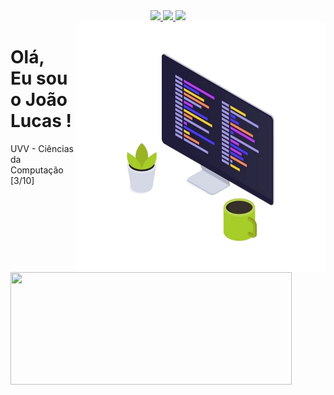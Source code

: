 <div align="center">
  <a href="#" alt="Gmail">
    <img src="https://img.shields.io/badge/-Gmail-FF0000?style=flat-square&labelColor=FF0000&logo=gmail&logoColor=white&link=mailto:joaolucasdeassis.o.com" />
  </a>
  <a href="#" alt="Linkedin">
    <img src="https://img.shields.io/badge/-Linkedin-0e76a8?style=flat-square&logo=Linkedin&logoColor=white&link=https://www.linkedin.com/in/jo%C3%A3o-lucas-de-oliveira-03abb5260/" />
  </a>
  <a href="#" alt="Instagram">
    <img src="https://img.shields.io/badge/-Instagram-DF0174?style=flat-square&labelColor=DF0174&logo=instagram&logoColor=white&link=https://www.instagram.com/joaolucas_1819/"/>
  </a>
</div>

<img src="https://github.com/JoaoLucasAssis/JoaoLucasAssis/blob/main/computador.png" width="400px" height="400px" align="right" alt="Computador iuriCode">

<div align="left">
  <h1>Olá,<br>Eu sou o João Lucas !</h1>

  <p>UVV - Ciências da Computação [3/10]</p>
  
  <img width="450px" height="180em" src="https://github-readme-stats.vercel.app/api?username=JoaoLucasAssis&show_icons=true&theme=dracula&include_all_commits=true&count_private=true"/>
</div>
